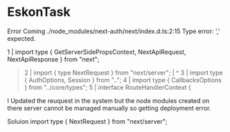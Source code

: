 # EskonTask

Error Coming
./node_modules/next-auth/next/index.d.ts:2:15
Type error: ',' expected.

  1 | import type { GetServerSidePropsContext, NextApiRequest, NextApiResponse } from "next";
> 2 | import { type NextRequest } from "next/server";
    |               ^
  3 | import type { AuthOptions, Session } from "..";
  4 | import type { CallbacksOptions } from "../core/types";
  5 | interface RouteHandlerContext {

I Updated the reuquest in the system but the node modules created on there server cannot be managed manually so getting deployment error.

Soluion
import type { NextRequest } from "next/server";
